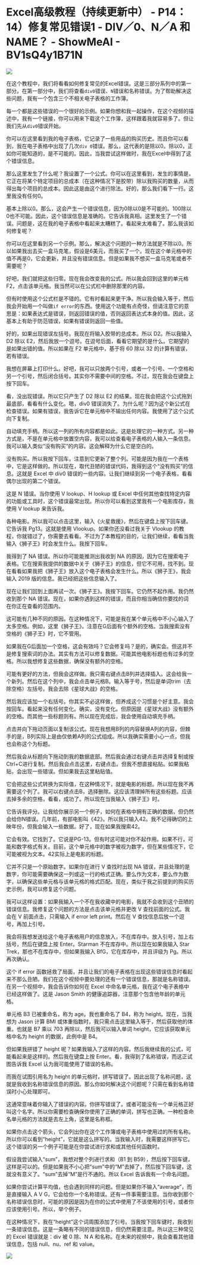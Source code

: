 # Excel高级教程（持续更新中） - P14：14）修复常见错误1 - DIV／0、N／A 和 NAME？ - ShowMeAI - BV1sQ4y1B71N

![](img/a772639f19db80e5142dc568635a534a_0.png)

在这个教程中，我们将看看如何修复常见的Excel错误。这是三部分系列中的第一部分。在第一部分中，我们将查看`div0`错误、`N`错误和名称错误。为了帮助解决这些问题，我有一个包含三个不相关电子表格的工作簿。

每一个都是这些错误的一个很好的示例。如果你想和我一起操作，在这个视频的描述中，我有一个链接，你可以用来下载这个工作簿，这样跟着我就容易多了。但让我们先从`div0`错误开始。

你可以在这里看到我的电子表格，它记录了一些用品的购买历史。而且你可以看到，我在电子表格中出现了几次`div 0`错误。那么，这代表的是除以0。除以0，正如你可能知道的，是不可能的。因此，当我尝试这样做时，我在Excel中得到了这个错误信息。

那么这里发生了什么呢？我设置了一个公式。你可以在这里看到，发生的事情是，它正在将某个特定项目的总成本（在这种情况下是胶带）除以我购买的数量，从而得出每个项目的总成本。因此这是由这个进行除法。好的，那么我们看下一行。这里我没有任何0。

基本上除以0。那么，这会产生一个错误信息，因为0除以0是不可能的。100除以0也不可能。因此，这个错误信息是准确的。它告诉我真相。这里发生了一个错误。问题是，这在我的电子表格中看起来太糟糕了。看起来太难看了。那么我该如何修复呢？

你可以在这里看到另一个示例。那么，解决这个问题的一种方法就是不除以0。所以如果我出去买一盒马克笔，假设是6美元，而我买了一个。现在这个单元格中的值不再是0，它会更新，并且没有错误信息。但是如果我不想买一盒马克笔或者不需要呢？

好吧，我们就把这些归零。现在我会改变我的公式。所以我会回到这里的单元格F2，点击该单元格。我当然可以在公式栏中删除那里的内容。

但有时使用这个公式栏是不错的。它有时看起来更干净。所以我会输入等于，然后我会开始用一个叫做`if error`的东西。使用这个功能有点奇怪，但请注意它的意思是：如果表达式是错误，则返回错误的值，否则返回表达式本身的值。因此，这基本上有助于防范错误，如果有错误则返回一些值。

好的，如果出现错误左括号。我现在将输入胶带的总成本。所以 D2。所以我输入 D2 除以 E2，然后我放一个逗号。在逗号后面，看看它期望的是什么。它期望的是如果出错的值。所以如果在 F2 单元格中，基于将 60 除以 32 的计算有错误，若有错误。

我想在屏幕上打印什么。好吧，我可以只放两个引号，或者一个引号、一个空格和另一个引号，然后闭合括号。其实你不需要中间的空格。不过，现在我会在键盘上按下回车。

看，没出现错误。所以它只产生了 D2 除以 E2 的结果。现在我会把这个公式拖到最底部，看看有什么变化。嗯，div0 错误消失了。为什么呢？因为这个新公式在检查错误。如果有错误，我告诉它在单元格中不输出任何内容。我使用了这个公式向下复制。

自动填充手柄。所以这一列的所有内容都是如此。这是处理它的一种方式。另一种方式是，不是在单元格中放置空内容，我可以给查看电子表格的人输入一条信息。我可以输入类似“没有购买”的内容。这会解释为什么它是空白的。

没有购买。所以我按下回车，注意到它更新了整个列。可能是因为我在一个表格中，它是这样做的。所以现在，取代丑陋的错误代码，我得到这个“没有购买”的信息。这就是 Excel 中 div0 错误的一些内容。让我们继续到另一个电子表格，看看偶尔出现的第二个错误。

这是 N 错误。当你使用 V lookup、H lookup 或 Excel 中任何其他查找特定内容的功能或工具时，这个错误最常出现。所以你可以看到这里我有一个电影库存，我使用 V lookup 来告诉我。

各种电影。所以我可以点击这里，输入《火星救援》，然后在键盘上按下回车键。它告诉我 Pg13。这就是使用 Vlookup。如果你还没看过我关于 Vlookup 的教程，你就错过了，你需要去看看。不过为了本教程的目的，让我们继续，看看当我输入《狮子王》时会发生什么。我按下回车。

我得到了 NA 错误。所以你可能能推测出我收到 NA 的原因，因为它在搜索电子表格。它在搜索我提供的数据中关于《狮子王》的信息，但它不可用，找不到。现在看看如果我把《狮子王》放入这个电子表格会发生什么。所以《狮子王》，我会输入 2019 版的信息。我已经把这些信息输入了。

现在让我们回到上面再试一次。《狮子王》。我按下回车。它仍然不起作用。我仍然收到那个 NA 错误。现在，如果你遇到这样的错误，而且你相当确信你要找的词在你正在查看的范围内。

这可能有几种不同的原因。在这种情况下，可能是我在某个单元格中不小心输入了太多空格。例如，这里《狮子王》。注意在G后面有个额外的空格。当我搜索没有空格的《狮子王》时，它不管用。

如果我在G后面加一个空格，这会有效吗？它会修复吗？是的，确实会。但这并不是修复搜索词的办法。其实有方法可以修复数据。可能其他电影标题也有过多的空格。所以我想修复这些数据，确保没有额外的空格。

可能有更好的方法，但我会这样做。我只需右键点击B列并选择插入。这会给我一个新列。然后在这个列中，我会点击单元格B。输入等于号，然后是单词trim（去除空格）左括号。我会去除《星球大战》的空格。

然后我应该加一个右括号。你其实不必这样做，但养成这个习惯是个好主意。我会按回车。看起来没有任何变化。确实，没有变化。但原因是《星球大战》没有额外的空格。而其他一些标题则有。所以现在完成后，我会使用自动填充手柄。

点击并向下拖动页面以复制该公式。现在我想用B列的内容替换A列的内容，但棘手的是，B列实际上是由仅依赖A列的公式组成。所以我确实需要小心一点，但我也会称这个为标题。

然后我会从标题向下拖动到我的数据底部。然后我会通过右键点击并选择复制或按Ctrl+C进行复制。然后我会点击这里，右键点击。但我不想直接粘贴。如果我粘贴，会出现一些错误。但如果我去这里粘贴值。

它会把这些公式转换为实际值，在这种情况下，就是电影的标题。所以现在我不再需要这个列了。我可以右键点击B，选择删除。这应该清理掉所有这些标题。应该去掉多余的空格，看看，成功了。所以现在当我输入《狮子王》时。

它告诉我评分。让我给你展示另一个例子，如何在表格中拥有正确的数据，但仍然会给你N错误。几年前，有部电影叫《42》。所以我只输入42。我不记得确切的上映年份，但我会输入一些数据。好了，现在如果我搜索42。

它会有效。它找到了。它说是PG-13。但有时这可能对你不起作用。如果不行，可能和数字格式有关。目前，这个单元格中的数字被视为数字，但在某些情况下，它可能被视为文本。42实际上是电影的标题。

它并不只是一个原始数字。如果你在进行 V 查找时出现 NA 错误，并且处理的是数字，你可能需要确保这一列或这一行的格式正确。要么作为文本，要么作为数字，以确保这些单元格与该单元格的格式匹配。现在，类似于我之前提到的购买历史示例，我可以修复这个问题。

我可以这样设置：如果我输入一个不在我收藏中的电影，我就不会收到这个丑陋的错误信息。我修复这个问题的方法是点击该单元格并更改 V 查找前面的公式。我会在 V 前面点击，只需输入 if error left print。然后在 V 查找信息后放一个逗号，再加上引号。

我会将我想发送给这个电子表格用户的信息放入，不在库存中。放入引号，加上右括号，然后在键盘上按 Enter。Starman 不在库存中。所以现在如果我输入 Star Trek，那也不在库存中，但如果我输入 BfG，它在库存中，并且评级为 Pg。所以再次确认。

这个 if error 函数拯救了局面，并且让我们的电子表格在出现这些错误信息时看起来不那么丑陋。我们在这个视频中要处理的还有一个错误信息，那就是名称错误。在另一个视频中，我会告诉你如何在 Excel 中命名单元格，我在这个电子表格中已经这样做了。这是 Jason Smith 的健康追踪器，注意那个包含他年龄的单元格。

单元格 B3 已被重命名，称为 age。我也重命名了 B4，称为 height。现在，当我想为 Jason 计算 BMI 或体重指数时，我只需点击这里输入等于，然后获取他的体重。也就是 B7 乘以 703 再除以，然后我可以输入单词 height，它应该获取单元格中名为 height 的数据，此例中是 B4。

但如果我拼错了 height 呢？如果我输入了这样的内容。然后我继续我的公式，可能看起来是这样的。然后我在键盘上按 Enter。看，我得到了名称错误，而这正试图告诉我 Excel 认为我可能使用了错误的名称。

而我在试图引用名为 height 的单元格时，拼写错误了。因此出现了名称问题，这就是我收到名称错误信息的原因。那么你如何解决这个问题呢？只需在看到名称错误时小心处理即可。

这通常意味着你输入了错误的内容。你拼写错误了。或者可能没有一个单元格正好叫这个名字。所以你需要检查确保你使用了正确的单词，拼写也正确。一种检查命名单元格的方法就是去左上角，这里是名称框。

如果你点击这个箭头，它会列出你在这个工作簿或电子表格中使用过的所有名称。所以你可以看到“height”，它就是这么拼写的。当我输入时，我需要这样拼写它。这个错误的另一个例子可能是在你尝试进行求和或其他任何函数时。

假设我尝试输入“sum”，我想对整个列进行求和（B1 到 B59），然后按下回车键，这样是可以的。但是如果我不小心把“sum”中的“M”去掉了，然后按下回车键，这就没有意义了。“sum”去掉“M”是行不通的。所以 Excel 告诉我有一个命名问题。

如果你尝试计算平均值，也会遇到同样的问题。但是如果你不输入“average”，而是直接输入 A V G，它会给你一个名称错误。还有一件事需要注意。当你收到那个名称错误信息时，可能的原因是因为在你的公式中使用了不该使用的引号，或者你应该使用引号。所以，举个例子。

在这种情况下，我在“height”这个词周围添加了引号。当我按下回车键时，我收到一条错误信息。这是一条略有不同的错误信息，但仍然需要注意。所以这三种常见的 Excel 错误就是：div 被 0 除、N A 和名称。在未来的视频中，我会查看其他错误信息，包括 null、nu、ref 和 value。

![](img/a772639f19db80e5142dc568635a534a_2.png)
